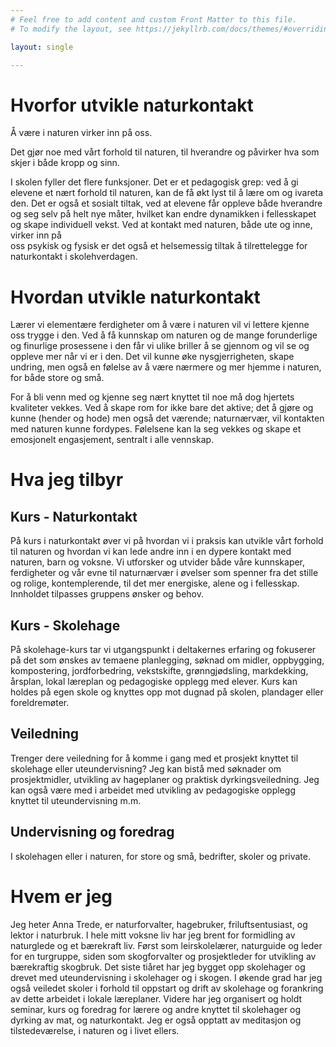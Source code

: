 ```yaml
---
# Feel free to add content and custom Front Matter to this file.
# To modify the layout, see https://jekyllrb.com/docs/themes/#overriding-theme-defaults

layout: single

---
```


# Hvorfor utvikle naturkontakt
Å være i naturen virker inn på oss.

Det gjør noe med vårt forhold til naturen, til hverandre og påvirker hva som skjer i både kropp og sinn.

I skolen fyller det flere funksjoner. Det er et pedagogisk grep: ved å gi elevene et nært forhold til naturen, kan de få økt lyst til å lære om og ivareta den. Det er også et sosialt tiltak, ved at elevene får oppleve både hverandre og seg selv på helt nye måter, hvilket kan endre dynamikken i fellesskapet og skape individuell vekst. Ved at kontakt med naturen, både ute og inne, virker inn på  
 oss psykisk og fysisk er det også et helsemessig tiltak å tilrettelegge for naturkontakt i skolehverdagen.



# Hvordan utvikle naturkontakt
Lærer vi elementære ferdigheter om å være i naturen vil vi lettere kjenne oss trygge i den. Ved å få kunnskap om naturen og de mange forunderlige og finurlige prosessene i den får vi ulike briller å se gjennom og vil se og oppleve mer når vi er i den. Det vil kunne øke nysgjerrigheten, skape undring, men også en følelse av å være nærmere og mer hjemme i naturen, for både store og små.

For å bli venn med og kjenne seg nært knyttet til noe må dog hjertets kvaliteter vekkes. Ved å skape rom for ikke bare det aktive; det å gjøre og kunne (hender og hode) men også det værende; naturnærvær, vil kontakten med naturen kunne fordypes. Følelsene kan la seg vekkes og skape et emosjonelt engasjement, sentralt i alle vennskap.


# Hva jeg tilbyr
## Kurs - Naturkontakt

På kurs i naturkontakt  øver vi på hvordan vi i praksis kan utvikle vårt forhold til naturen og hvordan vi kan lede andre inn i en dypere kontakt med naturen, barn og voksne.
Vi utforsker og utvider både våre kunnskaper, ferdigheter og vår evne til naturnærvær i øvelser som spenner fra det stille og rolige, kontemplerende, til det mer energiske, alene og i fellesskap. Innholdet tilpasses gruppens ønsker og behov.

## Kurs - Skolehage

På skolehage-kurs tar vi utgangspunkt i deltakernes erfaring og fokuserer på det som ønskes av temaene planlegging, søknad om midler, oppbygging, kompostering, jordforbedring, vekstskifte, grønngjødsling, markdekking, årsplan, lokal læreplan og pedagogiske opplegg med elever. Kurs kan holdes på egen skole og knyttes opp mot dugnad på skolen, plandager eller foreldremøter.

## Veiledning
Trenger dere veiledning for å komme i gang med et prosjekt knyttet til skolehage eller uteundervisning? Jeg kan bistå med søknader om prosjektmidler, utvikling av hageplaner og praktisk dyrkingsveiledning. Jeg kan også være med i arbeidet med utvikling av pedagogiske opplegg knyttet til uteundervisning m.m.

## Undervisning og foredrag
I skolehagen eller i naturen, for store og små, bedrifter, skoler og private.


# Hvem er jeg

Jeg heter Anna Trede, er naturforvalter, hagebruker, friluftsentusiast, og lektor i naturbruk. I hele mitt voksne liv har jeg brent for formidling av naturglede og et bærekraft liv. Først som leirskolelærer, naturguide og leder for en turgruppe, siden som skogforvalter og prosjektleder for utvikling av bærekraftig skogbruk.   Det siste tiåret har jeg bygget opp skolehager og drevet med uteundervisning i skolehager og i skogen. I økende grad har jeg også veiledet skoler i forhold til oppstart og drift av skolehage og forankring av dette arbeidet i lokale læreplaner. Videre har jeg organisert og holdt seminar, kurs og foredrag for lærere og andre knyttet til skolehager og dyrking av mat, og naturkontakt.
Jeg er også opptatt av meditasjon og tilstedeværelse, i naturen og i livet ellers.
